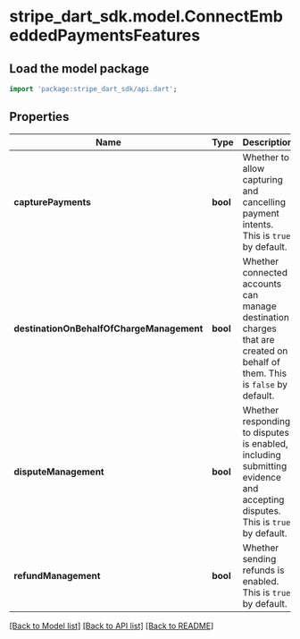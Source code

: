 # stripe_dart_sdk.model.ConnectEmbeddedPaymentsFeatures

## Load the model package
```dart
import 'package:stripe_dart_sdk/api.dart';
```

## Properties
Name | Type | Description | Notes
------------ | ------------- | ------------- | -------------
**capturePayments** | **bool** | Whether to allow capturing and cancelling payment intents. This is `true` by default. | 
**destinationOnBehalfOfChargeManagement** | **bool** | Whether connected accounts can manage destination charges that are created on behalf of them. This is `false` by default. | 
**disputeManagement** | **bool** | Whether responding to disputes is enabled, including submitting evidence and accepting disputes. This is `true` by default. | 
**refundManagement** | **bool** | Whether sending refunds is enabled. This is `true` by default. | 

[[Back to Model list]](../README.md#documentation-for-models) [[Back to API list]](../README.md#documentation-for-api-endpoints) [[Back to README]](../README.md)


